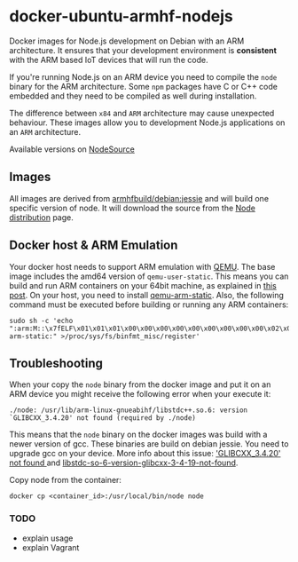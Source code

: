 # docker-ubuntu-armhf-nodejs
Docker images for Node.js development on Debian with an ARM architecture. It ensures that your development 
environment is **consistent** with the ARM based IoT devices that will run the code.

If you're running Node.js on an ARM device you need to compile the `node` binary for the ARM architecture. Some
 `npm` packages have C or C++ code embedded and they need to be compiled as well during installation. 
 
The difference between `x84` and `ARM` architecture may cause unexpected behaviour. These images allow you to 
development Node.js applications on an `ARM` architecture.

Available versions on [NodeSource](https://github.com/nodesource/distributions/tree/master/deb)

## Images
All images are derived from [armhfbuild/debian:jessie](https://hub.docker.com/r/armhfbuild/debian/) and will build one
specific version of node. It will download the source from the [Node distribution](https://nodejs.org/dist/) page.

## Docker host & ARM Emulation
Your docker host needs to support ARM emulation with [QEMU](http://wiki.qemu.org/Main_Page). The base image includes 
the amd64 version of `qemu-user-static`. This means you can build and run ARM containers on your 64bit machine, as 
explained in [this post](https://groups.google.com/forum/#!msg/coreos-dev/YC-G_rVFnI4/ncS5bjxYWdc). On your host, you 
need to install [qemu-arm-static](https://wiki.debian.org/QemuUserEmulation). Also, the following command must be 
executed before building or running any ARM containers:

```
sudo sh -c 'echo ":arm:M::\x7fELF\x01\x01\x01\x00\x00\x00\x00\x00\x00\x00\x00\x00\x02\x00\x28\x00:\xff\xff\xff\xff\xff\xff\xff\x00\xff\xff\xff\xff\xff\xff\xff\xff\xfe\xff\xff\xff:/usr/bin/qemu-arm-static:" >/proc/sys/fs/binfmt_misc/register'
```

## Troubleshooting
When your copy the `node` binary from the docker image and put it on an ARM device you might receive the following 
error when your execute it:

```
./node: /usr/lib/arm-linux-gnueabihf/libstdc++.so.6: version `GLIBCXX_3.4.20' not found (required by ./node)
```

This means that the `node` binary on the docker images was build with a newer version of gcc. These binaries are build
 on debian jessie. You need to upgrade gcc on your device. More info about this issue: 
['GLIBCXX_3.4.20' not found ](http://askubuntu.com/questions/575505/glibcxx-3-4-20-not-found-how-to-fix-this-error) 
and [libstdc-so-6-version-glibcxx-3-4-19-not-found](http://askubuntu.com/questions/306467/usr-lib-i386-linux-gnu-libstdc-so-6-version-glibcxx-3-4-19-not-found/306477#306477).

Copy node from the container:
``` 
docker cp <container_id>:/usr/local/bin/node node
```

### TODO
* explain usage
* explain Vagrant
